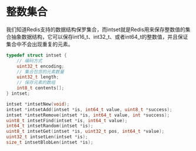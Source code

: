 # 整数集合
我们知道Redis支持的数据结构保罗集合，而intset就是Redis用来保存整数值的集合抽象数据结构，它可以保存int16_t、int32_t、或者int64_t的整数值，并且保证集合中不会出现重复的元素。

```c
typedef struct intset {
    // 编码方式
    uint32_t encoding;
    // 集合包含的元素数量
    uint32_t length;
    // 保存元素的数组
    int8_t contents[];
} intset;
```

```c
intset *intsetNew(void);
intset *intsetAdd(intset *is, int64_t value, uint8_t *success);
intset *intsetRemove(intset *is, int64_t value, int *success);
uint8_t intsetFind(intset *is, int64_t value);
int64_t intsetRandom(intset *is);
uint8_t intsetGet(intset *is, uint32_t pos, int64_t *value);
uint32_t intsetLen(intset *is);
size_t intsetBlobLen(intset *is);
```
